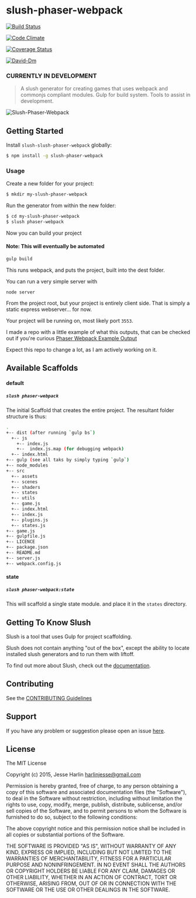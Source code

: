 # slush-phaser-webpack

[![Build Status](https://secure.travis-ci.org/the-simian/slush-phaser-webpack.png?branch=master)](https://travis-ci.org/the-simian/slush-slush-phaser-webpack)

[![Code Climate](https://codeclimate.com/github/the-simian/slush-phaser-webpack/badges/gpa.svg)](https://codeclimate.com/github/the-simian/slush-phaser-webpack)

[![Coverage Status](https://coveralls.io/repos/the-simian/slush-phaser-webpack/badge.svg?branch=master)](https://coveralls.io/r/the-simian/slush-phaser-webpack?branch=master)

[![David-Dm](https://david-dm.org/the-simian/slush-phaser-webpack.svg)](https://david-dm.org/the-simian/slush-phaser-webpack)

### CURRENTLY IN DEVELOPMENT

> A slush generator for creating games that uses webpack and commonjs compliant modules. Gulp for build system. Tools to assist in development.

![Slush-Phaser-Webpack](http://i.imgur.com/8NYhldm.png)

## Getting Started

Install `slush-slush-phaser-webpack` globally:

```bash
$ npm install -g slush-phaser-webpack
```

### Usage

Create a new folder for your project:

```bash
$ mkdir my-slush-phaser-webpack
```

Run the generator from within the new folder:

```bash
$ cd my-slush-phaser-webpack
$ slush phaser-webpack
```

Now you can build your project
#### Note: This will eventually be automated

```sh
gulp build
```

This runs webpack, and puts the project, built into the dest folder.

You can run a very simple server with

```
node server

```

From the project root, but your project is entirely client side. That is simply a static express webserver... for now.

Your project will be running on, most likely port `3553`.

I made a repo with a little example of what this outputs, that can be checked out if you're curious
[Phaser Webpack Example Output](https://github.com/the-simian/phaser-webpack-output-example)

Expect this repo to change a lot, as I am actively working on it.


## Available Scaffolds

#### default
##### `slush phaser-webpack`

The initial Scaffold that creates the entire project. The resultant folder structure is thus:

```sh
.
+-- dist (after running `gulp bs`)
  +-- js
    +-- index.js
    +--  index.js.map (for debugging webpack)
  +-- index.html
+-- gulp (see all taks by simply typing `gulp`)
+-- node_modules
+-- src
  +-- assets
  +-- scenes
  +-- shaders
  +-- states
  +-- utils
  +-- game.js
  +-- index.html
  +-- index.js
  +-- plugins.js
  +-- states.js
+-- game.js
+-- gulpfile.js
+-- LICENCE
+-- package.json
+-- README.md
+-- server.js
+-- webpack.config.js
```

#### state
##### `slush phaser-webpack:state`

This will scaffold a single state module. and place it in the `states` directory.


## Getting To Know Slush

Slush is a tool that uses Gulp for project scaffolding.

Slush does not contain anything "out of the box", except the ability to locate installed slush generators and to run them with liftoff.

To find out more about Slush, check out the [documentation](https://github.com/slushjs/slush).

## Contributing

See the [CONTRIBUTING Guidelines](https://github.com/the-simian/slush-phaser-webpack/blob/master/CONTRIBUTING.md)

## Support
If you have any problem or suggestion please open an issue [here](https://github.com/the-simian/slush-phaser-webpack/issues).

## License

The MIT License

Copyright (c) 2015, Jesse Harlin <harlinjesse@gmail.com>

Permission is hereby granted, free of charge, to any person
obtaining a copy of this software and associated documentation
files (the "Software"), to deal in the Software without
restriction, including without limitation the rights to use,
copy, modify, merge, publish, distribute, sublicense, and/or sell
copies of the Software, and to permit persons to whom the
Software is furnished to do so, subject to the following
conditions:

The above copyright notice and this permission notice shall be
included in all copies or substantial portions of the Software.

THE SOFTWARE IS PROVIDED "AS IS", WITHOUT WARRANTY OF ANY KIND,
EXPRESS OR IMPLIED, INCLUDING BUT NOT LIMITED TO THE WARRANTIES
OF MERCHANTABILITY, FITNESS FOR A PARTICULAR PURPOSE AND
NONINFRINGEMENT. IN NO EVENT SHALL THE AUTHORS OR COPYRIGHT
HOLDERS BE LIABLE FOR ANY CLAIM, DAMAGES OR OTHER LIABILITY,
WHETHER IN AN ACTION OF CONTRACT, TORT OR OTHERWISE, ARISING
FROM, OUT OF OR IN CONNECTION WITH THE SOFTWARE OR THE USE OR
OTHER DEALINGS IN THE SOFTWARE.

